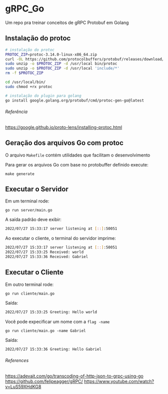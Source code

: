 # gRPC_Go

Um repo pra treinar conceitos de gRPC Protobuf em Golang

## Instalação do protoc

```sh
# instalação do protoc
PROTOC_ZIP=protoc-3.14.0-linux-x86_64.zip
curl -OL https://github.com/protocolbuffers/protobuf/releases/download/v3.14.0/$PROTOC_ZIP
sudo unzip -o $PROTOC_ZIP -d /usr/local bin/protoc
sudo unzip -o $PROTOC_ZIP -d /usr/local 'include/*'
rm -f $PROTOC_ZIP

cd /usr/local/bin/
sudo chmod +rx protoc

# instalação do plugin para golang
go install google.golang.org/protobuf/cmd/protoc-gen-go@latest
```

###### Referência

https://google.github.io/proto-lens/installing-protoc.html

## Geração dos arquivos Go com protoc

O arquivo `Makefile` contém utilidades que facilitam o desenvolvimento

Para gerar os arquivos Go com base no protobuffer definido execute:

`make generate`

## Executar o Servidor

Em um terminal rode:

`go run server/main.go`

A saída padrão deve exibir:

```sh
2022/07/27 15:33:17 server listening at [::]:50051
```

Ao executar o cliente, o terminal do servidor imprime:

```sh
2022/07/27 15:33:17 server listening at [::]:50051
2022/07/27 15:33:25 Received: world
2022/07/27 15:33:36 Received: Gabriel
```

## Executar o Cliente

Em outro terminal rode:

`go run cliente/main.go`

Saída: 

```sh
2022/07/27 15:33:25 Greeting: Hello world
```

Você pode expecificar um nome com a `flag -name`

`go run cliente/main.go -name Gabriel`

Saída: 

```sh
2022/07/27 15:33:36 Greeting: Hello Gabriel
```

###### References
https://adevait.com/go/transcoding-of-http-json-to-grpc-using-go
https://github.com/felipeagger/gRPC/
https://www.youtube.com/watch?v=LuS59XHdKG8